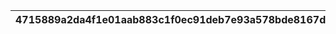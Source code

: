 |4715889a2da4f1e01aab883c1f0ec91deb7e93a578bde8167d35062d19b1aead|be4f717d58b9926646b7bd1830fb88be508c80f0cb61832b658f1a69250f8d2f|bee6714e494d7bc9fb63a0379502664147df7115494e3dd3c1297c2a1e8659ce|d1758800f566686123fdabad50c1ee082d917ba363b206662a334b701fb6f93e|98e257463e4369a805ed3fdba277ab1f7921ad3112e861be033137c25b1bd229|144e01bb775d5718b40a1e43f99bee45a831cadc3e89c3da34948a5195e7ae9c|f982bb306f22fc1e8293fe71c10821d63c47460a6b24e2009b314219291b22d8|52a74f7b8490fcd76919c5342390461cfafa52959491599cb13495c206b580d6|c076ebdca24ac78f8e0468ba43244f7dd420f56a9d08299d6d111e150e908059|c59309f1861a64ec5927a15221b8e0cbc4d733a734357a0e70e0f06ec217dcde|7ab5df4a6ace812811b42200791f2ec3317a8a22ef2b15271d6337d7b70aa7ae|
| --- | --- | --- | --- | --- | --- | --- | --- | --- | --- | --- |